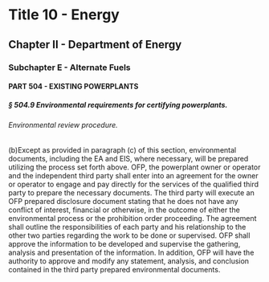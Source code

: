 
# Title 10 - Energy
## Chapter II - Department of Energy
### Subchapter E - Alternate Fuels
#### PART 504 - EXISTING POWERPLANTS
##### § 504.9 Environmental requirements for certifying powerplants.
###### Environmental review procedure.

(b)Except as provided in paragraph (c) of this section, environmental documents, including the EA and EIS, where necessary, will be prepared utilizing the process set forth above. OFP, the powerplant owner or operator and the independent third party shall enter into an agreement for the owner or operator to engage and pay directly for the services of the qualified third party to prepare the necessary documents. The third party will execute an OFP prepared disclosure document stating that he does not have any conflict of interest, financial or otherwise, in the outcome of either the environmental process or the prohibition order proceeding. The agreement shall outline the responsibilities of each party and his relationship to the other two parties regarding the work to be done or supervised. OFP shall approve the information to be developed and supervise the gathering, analysis and presentation of the information. In addition, OFP will have the authority to approve and modify any statement, analysis, and conclusion contained in the third party prepared environmental documents.
